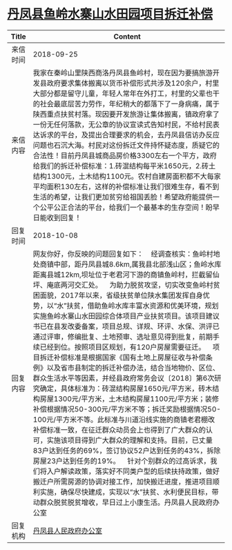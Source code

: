 # <a href="http://www.shangluo.gov.cn/zmhd/ldxxxx.jsp?urltype=leadermail.LeaderMailContentUrl&wbtreeid=1112&leadermailid=4930">丹凤县鱼岭水寨山水田园项目拆迁补偿</a>
| Title |                                                                                                                                                                                                                                                                                                                                                                 Content                                                                                                                                                                                                                                                                                                                                                                 |
|:-----:|-----------------------------------------------------------------------------------------------------------------------------------------------------------------------------------------------------------------------------------------------------------------------------------------------------------------------------------------------------------------------------------------------------------------------------------------------------------------------------------------------------------------------------------------------------------------------------------------------------------------------------------------------------------------------------------------------------------------------------------------|
| 来信时间  | 2018-09-25                                                                                                                                                                                                                                                                                                                                                                                                                                                                                                                                                                                                                                                                                                                              |
| 来信内容  | 我家在秦岭山里陕西商洛丹凤县鱼岭村，现在因为要搞旅游开发县政府要求集体搬离以货币补偿形式共涉及120余户，村里大部分都是留守儿童，年轻人常年在外打工，村里的父辈也干的社会最底层苦力劳作，年纪稍大的都落下了一身病痛，属于陕西重点扶贫村落。现因要开发旅游让集体搬离，镇政府拿了一份无任何落款，无公章的协议宣读式告知村民，不给村民表达诉求的平台，及提出合理要求的机会，去丹凤县信访办反应问题也石沉大海。村民对这份拆迁文件持怀疑态度，质疑它的合法性！目前丹凤县城商品房价格3300左右一个平方，政府给我们的拆迁补偿标准：1.砖混结构每平米1650元，2.砖土结构1300元，土木结构1100元。农村自建房面积都不大每家平均面积130左右，这样的补偿标准让我们很难生存，看不到生活的希望，让我们更加贫穷给祖国丢脸！希望政府能提供一个公平公正合法的平台，给我们一个最基本的生存空间！盼早日能收到回复！                                                                                                                                                                                                                                                                                                                              |
| 回复时间  | 2018-10-08                                                                                                                                                                                                                                                                                                                                                                                                                                                                                                                                                                                                                                                                                                                              |
| 回复内容  | 网友你好，你反映的问题回复如下：    经调查核实：鱼岭村地处商镇中部，距丹凤县城8.6km,属我县北部浅山区；鱼岭水库距离县城12km,坝址位于老君河下游的商镇鱼岭村，拦截留仙坪、庵底两河交汇处。    为助力脱贫攻坚，切实改变鱼岭村贫困面貌，2017年以来，省级扶贫单位陕水集团发挥自身优势，以“水”扶贫，借助鱼岭水库丰富水资源和优美环境，规划实施鱼岭水寨山水田园综合体项目产业扶贫项目。该项目建议书已在县发改委备案，项目总规、详规、环评、水保、洪评已通过评审，修编批复、土地预审、选址意见得到批复，前期手续已经到位。按照项目区规划，有120户房屋需要征迁。    项目拆迁补偿标准是根据国家《国有土地上房屋征收与补偿条例》以及省市县制定的拆迁补偿办法，结合当地物价、区位、群众生活水平等因素，并经县政府常务会议〔2018〕第6次研究确定，具体标准为：砖混结构房屋1650元/平方米，砖木结构房屋1300元/平方米，土木结构房屋1100元/平方米；装修补偿根据情况50-300元/平方米不等；拆迁奖励根据情况50-100元/平方米不等。此标准与川道沿线实施的商镇老君棚改补偿标准一致，在征迁群众动员会上也得到了广大群众的认可，实施该项目得到广大群众的理解和支持。目前，已丈量83户达到任务的69%，签订协议52户达到任务的43%，拆除房屋23户达到任务的19%。    针对个别群众的过高诉求，我们将入户解读政策，落实好不同类户型的后续扶持政策，做好搬迁户所需房源的协调对接工作，加快搬迁进度，推进项目顺利实施，确保尽快建成，实现以“水”扶贫、水利便民目标，带动群众脱贫脱贫增收，早日过上小康生活。丹凤县人民政府办公室 |
| 回复机构  | <a href="../../categories/agencies/丹凤县人民政府办公室.md">丹凤县人民政府办公室</a>                                                                                                                                                                                                                                                                                                                                                                                                                                                                                                                                                                                                                                                                          |